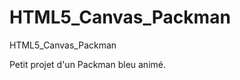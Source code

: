 HTML5_Canvas_Packman
====================

HTML5_Canvas_Packman

Petit projet d'un Packman bleu animé.
